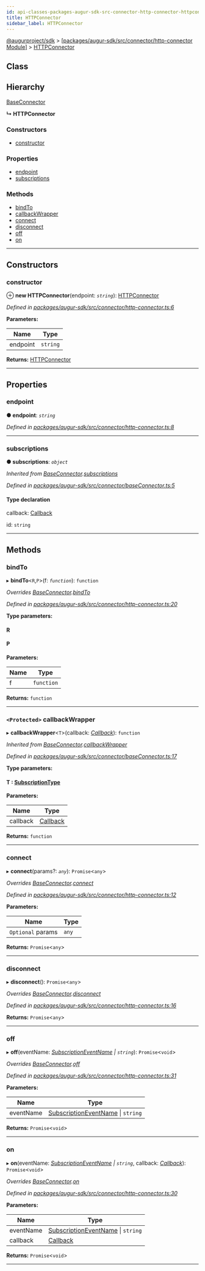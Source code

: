 ```yaml
---
id: api-classes-packages-augur-sdk-src-connector-http-connector-httpconnector
title: HTTPConnector
sidebar_label: HTTPConnector
---
```


[@augurproject/sdk](api-readme.md) > [[packages/augur-sdk/src/connector/http-connector Module]](api-modules-packages-augur-sdk-src-connector-http-connector-module.md) > [HTTPConnector](api-classes-packages-augur-sdk-src-connector-http-connector-httpconnector.md)

## Class

## Hierarchy

 [BaseConnector](api-classes-packages-augur-sdk-src-connector-baseconnector-baseconnector.md)

**↳ HTTPConnector**

### Constructors

* [constructor](api-classes-packages-augur-sdk-src-connector-http-connector-httpconnector.md#constructor)

### Properties

* [endpoint](api-classes-packages-augur-sdk-src-connector-http-connector-httpconnector.md#endpoint)
* [subscriptions](api-classes-packages-augur-sdk-src-connector-http-connector-httpconnector.md#subscriptions)

### Methods

* [bindTo](api-classes-packages-augur-sdk-src-connector-http-connector-httpconnector.md#bindto)
* [callbackWrapper](api-classes-packages-augur-sdk-src-connector-http-connector-httpconnector.md#callbackwrapper)
* [connect](api-classes-packages-augur-sdk-src-connector-http-connector-httpconnector.md#connect)
* [disconnect](api-classes-packages-augur-sdk-src-connector-http-connector-httpconnector.md#disconnect)
* [off](api-classes-packages-augur-sdk-src-connector-http-connector-httpconnector.md#off)
* [on](api-classes-packages-augur-sdk-src-connector-http-connector-httpconnector.md#on)

---

## Constructors

<a id="constructor"></a>

###  constructor

⊕ **new HTTPConnector**(endpoint: *`string`*): [HTTPConnector](api-classes-packages-augur-sdk-src-connector-http-connector-httpconnector.md)

*Defined in [packages/augur-sdk/src/connector/http-connector.ts:6](https://github.com/AugurProject/augur/blob/0ea8996003/packages/augur-sdk/src/connector/http-connector.ts#L6)*

**Parameters:**

| Name | Type |
| ------ | ------ |
| endpoint | `string` |

**Returns:** [HTTPConnector](api-classes-packages-augur-sdk-src-connector-http-connector-httpconnector.md)

___

## Properties

<a id="endpoint"></a>

###  endpoint

**● endpoint**: *`string`*

*Defined in [packages/augur-sdk/src/connector/http-connector.ts:8](https://github.com/AugurProject/augur/blob/0ea8996003/packages/augur-sdk/src/connector/http-connector.ts#L8)*

___
<a id="subscriptions"></a>

###  subscriptions

**● subscriptions**: *`object`*

*Inherited from [BaseConnector](api-classes-packages-augur-sdk-src-connector-baseconnector-baseconnector.md).[subscriptions](api-classes-packages-augur-sdk-src-connector-baseconnector-baseconnector.md#subscriptions)*

*Defined in [packages/augur-sdk/src/connector/baseConnector.ts:5](https://github.com/AugurProject/augur/blob/0ea8996003/packages/augur-sdk/src/connector/baseConnector.ts#L5)*

#### Type declaration

[event: `string`]: `object`

 callback: [Callback](api-modules-packages-augur-sdk-src-events-module.md#callback)

 id: `string`

___

## Methods

<a id="bindto"></a>

###  bindTo

▸ **bindTo**<`R`,`P`>(f: *`function`*): `function`

*Overrides [BaseConnector](api-classes-packages-augur-sdk-src-connector-baseconnector-baseconnector.md).[bindTo](api-classes-packages-augur-sdk-src-connector-baseconnector-baseconnector.md#bindto)*

*Defined in [packages/augur-sdk/src/connector/http-connector.ts:20](https://github.com/AugurProject/augur/blob/0ea8996003/packages/augur-sdk/src/connector/http-connector.ts#L20)*

**Type parameters:**

#### R 
#### P 
**Parameters:**

| Name | Type |
| ------ | ------ |
| f | `function` |

**Returns:** `function`

___
<a id="callbackwrapper"></a>

### `<Protected>` callbackWrapper

▸ **callbackWrapper**<`T`>(callback: *[Callback](api-modules-packages-augur-sdk-src-events-module.md#callback)*): `function`

*Inherited from [BaseConnector](api-classes-packages-augur-sdk-src-connector-baseconnector-baseconnector.md).[callbackWrapper](api-classes-packages-augur-sdk-src-connector-baseconnector-baseconnector.md#callbackwrapper)*

*Defined in [packages/augur-sdk/src/connector/baseConnector.ts:17](https://github.com/AugurProject/augur/blob/0ea8996003/packages/augur-sdk/src/connector/baseConnector.ts#L17)*

**Type parameters:**

#### T :  [SubscriptionType](api-modules-packages-augur-sdk-src-event-handlers-module.md#subscriptiontype)
**Parameters:**

| Name | Type |
| ------ | ------ |
| callback | [Callback](api-modules-packages-augur-sdk-src-events-module.md#callback) |

**Returns:** `function`

___
<a id="connect"></a>

###  connect

▸ **connect**(params?: *`any`*): `Promise`<`any`>

*Overrides [BaseConnector](api-classes-packages-augur-sdk-src-connector-baseconnector-baseconnector.md).[connect](api-classes-packages-augur-sdk-src-connector-baseconnector-baseconnector.md#connect)*

*Defined in [packages/augur-sdk/src/connector/http-connector.ts:12](https://github.com/AugurProject/augur/blob/0ea8996003/packages/augur-sdk/src/connector/http-connector.ts#L12)*

**Parameters:**

| Name | Type |
| ------ | ------ |
| `Optional` params | `any` |

**Returns:** `Promise`<`any`>

___
<a id="disconnect"></a>

###  disconnect

▸ **disconnect**(): `Promise`<`any`>

*Overrides [BaseConnector](api-classes-packages-augur-sdk-src-connector-baseconnector-baseconnector.md).[disconnect](api-classes-packages-augur-sdk-src-connector-baseconnector-baseconnector.md#disconnect)*

*Defined in [packages/augur-sdk/src/connector/http-connector.ts:16](https://github.com/AugurProject/augur/blob/0ea8996003/packages/augur-sdk/src/connector/http-connector.ts#L16)*

**Returns:** `Promise`<`any`>

___
<a id="off"></a>

###  off

▸ **off**(eventName: *[SubscriptionEventName](api-enums-packages-augur-sdk-src-constants-subscriptioneventname.md) \| `string`*): `Promise`<`void`>

*Overrides [BaseConnector](api-classes-packages-augur-sdk-src-connector-baseconnector-baseconnector.md).[off](api-classes-packages-augur-sdk-src-connector-baseconnector-baseconnector.md#off)*

*Defined in [packages/augur-sdk/src/connector/http-connector.ts:31](https://github.com/AugurProject/augur/blob/0ea8996003/packages/augur-sdk/src/connector/http-connector.ts#L31)*

**Parameters:**

| Name | Type |
| ------ | ------ |
| eventName | [SubscriptionEventName](api-enums-packages-augur-sdk-src-constants-subscriptioneventname.md) \| `string` |

**Returns:** `Promise`<`void`>

___
<a id="on"></a>

###  on

▸ **on**(eventName: *[SubscriptionEventName](api-enums-packages-augur-sdk-src-constants-subscriptioneventname.md) \| `string`*, callback: *[Callback](api-modules-packages-augur-sdk-src-events-module.md#callback)*): `Promise`<`void`>

*Overrides [BaseConnector](api-classes-packages-augur-sdk-src-connector-baseconnector-baseconnector.md).[on](api-classes-packages-augur-sdk-src-connector-baseconnector-baseconnector.md#on)*

*Defined in [packages/augur-sdk/src/connector/http-connector.ts:30](https://github.com/AugurProject/augur/blob/0ea8996003/packages/augur-sdk/src/connector/http-connector.ts#L30)*

**Parameters:**

| Name | Type |
| ------ | ------ |
| eventName | [SubscriptionEventName](api-enums-packages-augur-sdk-src-constants-subscriptioneventname.md) \| `string` |
| callback | [Callback](api-modules-packages-augur-sdk-src-events-module.md#callback) |

**Returns:** `Promise`<`void`>

___

